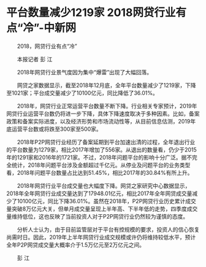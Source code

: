 # 平台数量减少1219家 2018网贷行业有点“冷”-中新网

　　2018，网贷行业有点“冷”

　　本报记者 彭 江

　　2018年网贷行业景气度因为集中“爆雷”出现了大幅回落。

　　网贷之家数据显示，截至2018年12月底，全年平台数量减少了1219家，下降至1021家；平台成交量减少了10100亿元，同比降低了36.01%。

　　2018年，网贷行业正常运营平台数量不断下降。行业相关专家预计，2019年网贷行业运营平台数仍将进一步下降，具体下降速度取决于多种因素。比如，备案政策和备案实际进度，以及经济形势和市场流动性等，从目前信息估测，2019年底运营平台数或将跌至300家至500家。

　　2018年P2P网贷行业经历了备案延期到平台加速出清的过程，全年退出行业的平台数量为1279家，相比2017年增加了556家。从退出的数量看，仍少于2015年的1291家和2016年的1721家。不过，2018年问题平台的影响十分广泛。据不完全统计，2018年问题平台涉及金额超过千亿元。从停业及问题平台的业务类型看，2018年问题平台数量占比达到51.45%，相比2017年的30.84%有所上升。

　　2018年网贷行业平台成交量也大幅度下降。网贷之家研究中心数据显示，2018年全年网贷行业成交量达到了17948.01亿元，相比2017年全年网贷成交量减少了10100亿元，同比下降36.01%。虽然在2018年，P2P网贷行业历史累计成交量突破8万亿元大关，但单月成交量呈现上半年高、下半年低的走势，四季度成交量维持低位，这也反映了当前投资人对于P2P网贷行业仍然较为谨慎的态度。

　　分析人士认为，由于目前监管层对于平台有控规模的要求，投资人的信心恢复尚需时日。因此，2019年上半年网贷行业成交规模或许仍将维持较低水平，预计全年P2P网贷成交量大概率介于1.5万亿元至2万亿元之间。

　　彭 江
